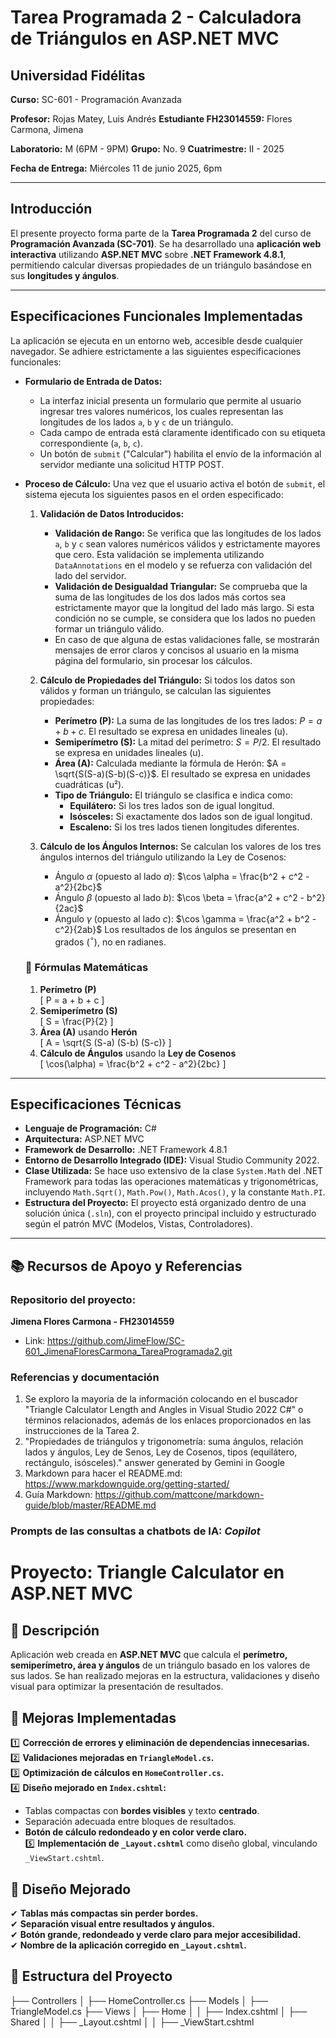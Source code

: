 # **Tarea Programada 2 - Calculadora de Triángulos en ASP.NET MVC**

## **Universidad Fidélitas**  
**Curso:** SC-601 - Programación Avanzada 

**Profesor:** Rojas Matey, Luis Andrés 
**Estudiante FH23014559:** Flores Carmona, Jimena 

**Laboratorio:** M (6PM - 9PM) 
**Grupo:** No. 9 
**Cuatrimestre:** II - 2025  

**Fecha de Entrega:** Miércoles 11 de junio 2025, 6pm

---

## Introducción

El presente proyecto forma parte de la **Tarea Programada 2** del curso de **Programación Avanzada (SC-701)**. Se ha desarrollado una **aplicación web interactiva** utilizando **ASP.NET MVC** sobre **.NET Framework 4.8.1**, permitiendo calcular diversas propiedades de un triángulo basándose en sus **longitudes y ángulos**.  

---

## Especificaciones Funcionales Implementadas

La aplicación se ejecuta en un entorno web, accesible desde cualquier navegador. Se adhiere estrictamente a las siguientes especificaciones funcionales:

* **Formulario de Entrada de Datos:**
    * La interfaz inicial presenta un formulario que permite al usuario ingresar tres valores numéricos, los cuales representan las longitudes de los lados `a`, `b` y `c` de un triángulo.
    * Cada campo de entrada está claramente identificado con su etiqueta correspondiente (`a`, `b`, `c`).
    * Un botón de `submit` ("Calcular") habilita el envío de la información al servidor mediante una solicitud HTTP POST.

* **Proceso de Cálculo:** Una vez que el usuario activa el botón de `submit`, el sistema ejecuta los siguientes pasos en el orden especificado:

    1.  **Validación de Datos Introducidos:**
        * **Validación de Rango:** Se verifica que las longitudes de los lados `a`, `b` y `c` sean valores numéricos válidos y estrictamente mayores que cero. Esta validación se implementa utilizando `DataAnnotations` en el modelo y se refuerza con validación del lado del servidor.
        * **Validación de Desigualdad Triangular:** Se comprueba que la suma de las longitudes de los dos lados más cortos sea estrictamente mayor que la longitud del lado más largo. Si esta condición no se cumple, se considera que los lados no pueden formar un triángulo válido.
        * En caso de que alguna de estas validaciones falle, se mostrarán mensajes de error claros y concisos al usuario en la misma página del formulario, sin procesar los cálculos.

    2.  **Cálculo de Propiedades del Triángulo:** Si todos los datos son válidos y forman un triángulo, se calculan las siguientes propiedades:
        * **Perímetro (P):** La suma de las longitudes de los tres lados: $P = a + b + c$. El resultado se expresa en unidades lineales (u).
        * **Semiperímetro (S):** La mitad del perímetro: $S = P / 2$. El resultado se expresa en unidades lineales (u).
        * **Área (A):** Calculada mediante la fórmula de Herón: $A = \sqrt{S(S-a)(S-b)(S-c)}$. El resultado se expresa en unidades cuadráticas (u²).
        * **Tipo de Triángulo:** El triángulo se clasifica e indica como:
            * **Equilátero:** Si los tres lados son de igual longitud.
            * **Isósceles:** Si exactamente dos lados son de igual longitud.
            * **Escaleno:** Si los tres lados tienen longitudes diferentes.

    3.  **Cálculo de los Ángulos Internos:** Se calculan los valores de los tres ángulos internos del triángulo utilizando la Ley de Cosenos:
        * Ángulo $\alpha$ (opuesto al lado $a$): $\cos \alpha = \frac{b^2 + c^2 - a^2}{2bc}$
        * Ángulo $\beta$ (opuesto al lado $b$): $\cos \beta = \frac{a^2 + c^2 - b^2}{2ac}$
        * Ángulo $\gamma$ (opuesto al lado $c$): $\cos \gamma = \frac{a^2 + b^2 - c^2}{2ab}$
        Los resultados de los ángulos se presentan en grados ($^\circ$), no en radianes.

    ### 📏 Fórmulas Matemáticas
    1. **Perímetro (P)**  
       \[
       P = a + b + c
       \]
    2. **Semiperímetro (S)**  
       \[
       S = \frac{P}{2}
       \]
    3. **Área (A)** usando **Herón**  
       \[
       A = \sqrt{S (S-a) (S-b) (S-c)}
       \]
    4. **Cálculo de Ángulos** usando la **Ley de Cosenos**  
       \[
       \cos(\alpha) = \frac{b^2 + c^2 - a^2}{2bc}
       \]

---

## Especificaciones Técnicas

* **Lenguaje de Programación:** C#
* **Arquitectura:** ASP.NET MVC
* **Framework de Desarrollo:** .NET Framework 4.8.1
* **Entorno de Desarrollo Integrado (IDE):** Visual Studio Community 2022.
* **Clase Utilizada:** Se hace uso extensivo de la clase `System.Math` del .NET Framework para todas las operaciones matemáticas y trigonométricas, incluyendo `Math.Sqrt()`, `Math.Pow()`, `Math.Acos()`, y la constante `Math.PI`.
* **Estructura del Proyecto:** El proyecto está organizado dentro de una solución única (`.sln`), con el proyecto principal incluido y estructurado según el patrón MVC (Modelos, Vistas, Controladores).

---

## 📚 **Recursos de Apoyo y Referencias**
### Repositorio del proyecto: 
**Jimena Flores Carmona - FH23014559** 
* Link: https://github.com/JimeFlow/SC-601_JimenaFloresCarmona_TareaProgramada2.git
 
### Referencias y documentación
  1. Se exploro la mayoría de la información colocando en el buscador "Triangle Calculator Length and Angles in Visual Studio 2022 C#" o términos relacionados, además de los enlaces proporcionados en las instrucciones de la Tarea 2.
  2. "Propiedades de triángulos y trigonometría: suma ángulos, relación lados y ángulos, Ley de Senos, Ley de Cosenos, tipos (equilátero, rectángulo, isósceles)." answer generated by Gemini in Google
  3. Markdown para hacer el README.md: https://www.markdownguide.org/getting-started/
  4. Guía Markdown: https://github.com/mattcone/markdown-guide/blob/master/README.md
  
### Prompts de las consultas a chatbots de IA: _Copilot_
# Proyecto: Triangle Calculator en ASP.NET MVC

## 📌 Descripción
Aplicación web creada en **ASP.NET MVC** que calcula el **perímetro, semiperímetro, área y ángulos** de un triángulo basado en los valores de sus lados. Se han realizado mejoras en la estructura, validaciones y diseño visual para optimizar la presentación de resultados.

## 🚀 Mejoras Implementadas
1️⃣ **Corrección de errores y eliminación de dependencias innecesarias.**  
2️⃣ **Validaciones mejoradas en `TriangleModel.cs`.**  
3️⃣ **Optimización de cálculos en `HomeController.cs`.**  
4️⃣ **Diseño mejorado en `Index.cshtml`:**  
   - Tablas compactas con **bordes visibles** y texto **centrado**.  
   - Separación adecuada entre bloques de resultados.  
   - **Botón de cálculo redondeado y en color verde claro.**  
5️⃣ **Implementación de `_Layout.cshtml`** como diseño global, vinculando `_ViewStart.cshtml`.  

## 🎨 Diseño Mejorado
✔ **Tablas más compactas sin perder bordes.**  
✔ **Separación visual entre resultados y ángulos.**  
✔ **Botón grande, redondeado y verde claro para mejor accesibilidad.**  
✔ **Nombre de la aplicación corregido en `_Layout.cshtml`.**  

## 📂 Estructura del Proyecto
├── Controllers
│   ├── HomeController.cs
├── Models
│   ├── TriangleModel.cs
├── Views
│   ├── Home
│   │   ├── Index.cshtml
│   ├── Shared
│   │   ├── _Layout.cshtml
│   │   ├── _ViewStart.cshtml
